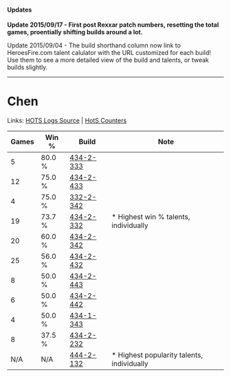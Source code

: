 #### Updates
**Update 2015/09/17 - First post Rexxar patch numbers, resetting the total games, proentially shifting builds around a lot.**

Update 2015/09/04 - The build shorthand column now link to HeroesFire.com talent calulator with the URL customized for each build!  
Use them to see a more detailed view of the build and talents, or tweak builds slightly.

***

# Chen

Links: [HOTS Logs Source](https://www.hotslogs.com/Sitewide/HeroDetails?Hero=Chen) | [HotS Counters](http://hotscounters.com/#/hero/Chen)

Games  | Win %  | Build     | Note
-----  | -----  | -----     | ----
5      | 80.0 % | [434-2-333](http://www.heroesfire.com/hots/talent-calculator/chen#sjYz) | 
12     | 75.0 % | [434-2-433](http://www.heroesfire.com/hots/talent-calculator/chen#sjaX) | 
4      | 75.0 % | [332-2-342](http://www.heroesfire.com/hots/talent-calculator/chen#oqXc) | 
19     | 73.7 % | [434-2-332](http://www.heroesfire.com/hots/talent-calculator/chen#sjYy) | * Highest win % talents, individually
20     | 60.0 % | [434-2-342](http://www.heroesfire.com/hots/talent-calculator/chen#sjZ6) | 
25     | 56.0 % | [434-2-432](http://www.heroesfire.com/hots/talent-calculator/chen#sjaW) | 
8      | 50.0 % | [434-2-443](http://www.heroesfire.com/hots/talent-calculator/chen#sjah) | 
6      | 50.0 % | [434-2-442](http://www.heroesfire.com/hots/talent-calculator/chen#sjag) | 
4      | 50.0 % | [434-1-343](http://www.heroesfire.com/hots/talent-calculator/chen#sjJV) | 
8      | 37.5 % | [434-2-232](http://www.heroesfire.com/hots/talent-calculator/chen#sjXO) | 
N/A    | N/A    | [444-2-132](http://www.heroesfire.com/hots/talent-calculator/chen#t5wK) | * Highest popularity talents, individually
